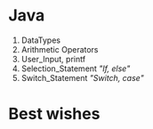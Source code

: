 # **Java**

01. DataTypes
02. Arithmetic Operators
03. User_Input, printf
04. Selection_Statement *"If, else"*
05. Switch_Statement *"Switch, case"*

# **Best wishes**
